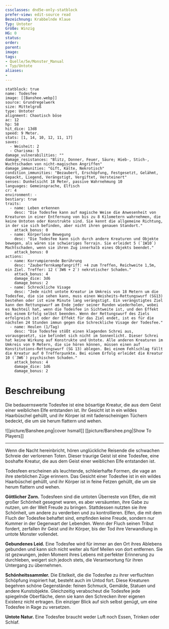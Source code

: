 ```yaml
---
cssclasses: dnd5e-only-statblock
prefer-view: edit-source read
Bezeichnung: Krabbelnde Klaue
Typ: Untoter
Größe: Winzig
HG: 0
status:
order:
parent:
image: 
tags:
- Quelle/5e/Monster_Manual
- Typ/Untote
aliases:
- 
---
```


```statblock
statblock: true
name: Todesfee
image: [[Banshee.webp]]
source: Grundregelwerk
size: Mittelgroß
type: Untoter
alignment: Chaotisch böse
ac: 12
hp: 58
hit_dice: 13d8
speed: 9 Meter.
stats: [1, 14, 10, 12, 11, 17]
saves:
  - Weisheit: 2
  - Charisma: 5
damage_vulnerabilities: ""
damage_resistances: "Blitz, Donner, Feuer, Säure; Hieb-, Stich-, Wuchtschaden von nicht-magischen Angriffen"
damage_immunities: "Gift, Kälte, Nekrotisch"
condition_immunities: "Bezaubert, Erschöpfung, Festgesetzt, Gelähmt, Gepackt, Liegend, Verängstigt, Vergiftet, Versteinert"
senses: Dunkelsicht 18 Meter, passive Wahrnehmung 10
languages: Gemeinsprache, Elfisch
cr: 4
environment: -
bestiary: true
traits:
  - name: Leben erkennen
    desc: "Die Todesfee kann auf magische Weise die Anwesenheit von Kreaturen in einer Entfernung von bis zu 8 Kilometern wahrnehmen, die keine Untoten oder Konstrukte sind. Sie kennt die allgemeine Richtung, in der sie sich befinden, aber nicht ihren genauen Standort."
    attack_bonus: 0
  - name: Körperlose Bewegung
    desc: "Die Todesfee kann sich durch andere Kreaturen und Objekte bewegen, als wären sie schwieriges Terrain. Sie erleidet 5 (`1W10`) Machtschaden, wenn sie ihren Zug innerhalb eines Objekts beendet."
    attack_bonus: 0
actions:
  - name: Korrumpierende Berührung
    desc: "Zauberfernkampfangriff: +4 zum Treffen, Reichweite 1,5m, ein Ziel. Treffer: 12 (`3W6 + 2`) nekrotischer Schaden."
    attack_bonus: 4
    damage_dice: 3d6
    damage_bonus: 2
  - name: Schreckliche Visage
    desc: "Jede nicht untote Kreatur im Umkreis von 18 Metern um die Todesfee, die sie sehen kann, muss einen Weisheits-Rettungswurf (SG13) bestehen oder ist eine Minute lang verängstigt. Ein verängstigtes Ziel kann den Rettungswurf am Ende jeder seiner Runden wiederholen, wobei es Nachteil hat, wenn die Todesfee in Sichtweite ist, und den Effekt bei einem Erfolg selbst beenden. Wenn der Rettungswurf des Ziels erfolgreich ist oder der Effekt für das Ziel endet, ist es für die nächsten 24 Stunden immun gegen die Schreckliche Visage der Todesfee."
  - name: Heulen (1/Tag)
    desc: "Die Todesfee stößt einen klagenden Schrei aus, vorausgesetzt, sie befindet sich nicht im Sonnenlicht. Dieser Schrei hat keine Wirkung auf Konstrukte und Untote. Alle anderen Kreaturen im Umkreis von 9 Metern, die sie hören können, müssen einen auf Konstitutions-Rettungswurf (SG 13) ablegen. Bei einem Fehlschlag fällt die Kreatur auf 0 Trefferpunkte. Bei einem Erfolg erleidet die Kreatur 10 (`3W6`) psychischen Schaden."
    attack_bonus: 4
    damage_dice: 1d6
    damage_bonus: 2
```

# Beschreibung
Die bedauernswerte Todesfee ist eine bösartige Kreatur, die aus dem Geist einer weiblichen Elfe entstanden ist. Ihr Gesicht ist in ein wildes Haarbüschel gehüllt, und ihr Körper ist mit fadenscheinigen Tüchern bedeckt, die um sie herum flattern und wehen.

![[picture/Banshee.png|cover hsmall]]
[[picture/Banshee.png|Show To Players]]

---

Wenn die Nacht hereinbricht, hören unglückliche Reisende die schwachen Schreie der verlorenen Toten. Dieser traurige Geist ist eine Todesfee, eine boshafte Kreatur, die aus dem Geist einer weiblichen Elfe entstanden ist.

Todesfeen erscheinen als leuchtende, schleierhafte Formen, die vage an ihre sterblichen Züge erinnern. Das Gesicht einer Todesfee ist in ein wildes Haarbüschel gehüllt, und ihr Körper ist in feine Fetzen gehüllt, die um sie herum flattern und wehen.

**Göttlicher Zorn.** Todesfeen sind die untoten Überreste von Elfen, die mit großer Schönheit gesegnet waren, es aber versäumten, ihre Gabe zu nutzen, um der Welt Freude zu bringen. Stattdessen nutzten sie ihre Schönheit, um andere zu verderben und zu kontrollieren. Elfen, die mit dem Fluch der Todesfee behaftet sind, empfinden keine Freude, sondern nur Kummer in der Gegenwart der Lebenden. Wenn der Fluch seinen Tribut fordert, zerfallen ihr Geist und ihr Körper, bis der Tod ihre Verwandlung in untote Monster vollendet.

**Gebundenes Leid.** Eine Todesfee wird für immer an den Ort ihres Ablebens gebunden und kann sich nicht weiter als fünf Meilen von dort entfernen. Sie ist gezwungen, jeden Moment ihres Lebens mit perfekter Erinnerung zu durchleben, weigert sich jedoch stets, die Verantwortung für ihren Untergang zu übernehmen.

**Schönheitssammler.** Die Eitelkeit, die die Todesfee zu ihrer verfluchten Schöpfung inspiriert hat, besteht auch im Untod fort. Diese Kreaturen begehren schöne Gegenstände: feinen Schmuck, Gemälde, Statuen und andere Kunstobjekte. Gleichzeitig verabscheut die Todesfee jede spiegelnde Oberfläche, denn sie kann den Schrecken ihrer eigenen Existenz nicht ertragen. Ein einziger Blick auf sich selbst genügt, um eine Todesfee in Rage zu versetzen.

**Untote Natur.** Eine Todesfee braucht weder Luft noch Essen, Trinken oder Schlaf.

